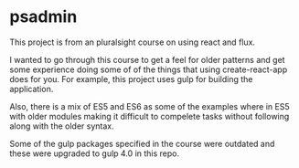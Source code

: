 # psadmin

This project is from an pluralsight course on using react and flux.

I wanted to go through this course to get a feel for older patterns and get some experience doing some of
of the things that using create-react-app does for you. For example, this project uses gulp for building the application.

Also, there is a mix of ES5 and ES6 as some of the examples where in ES5 with older modules making it difficult to compelete
tasks without following along with the older syntax.

Some of the gulp packages specified in the course were outdated and these were upgraded to gulp 4.0
in this repo.
